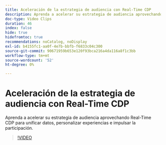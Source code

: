 ```yaml
---
title: Aceleración de la estrategia de audiencia con Real-Time CDP
description: Aprenda a acelerar su estrategia de audiencia aprovechando Real-Time CDP para unificar datos, personalizar experiencias e impulsar la participación.
doc-type: Video Clips
duration: 46
index: false
hide: true
hidefromtoc: true
recommendations: noCatalog, noDisplay
exl-id: b4155fc1-aa0f-4e7b-bbfb-f6833c04c300
source-git-commit: 90671959b653e120f93bca216a4da116a8f1c3bb
workflow-type: tm+mt
source-wordcount: '52'
ht-degree: 0%

---
```


# Aceleración de la estrategia de audiencia con Real-Time CDP

Aprenda a acelerar su estrategia de audiencia aprovechando Real-Time CDP para unificar datos, personalizar experiencias e impulsar la participación.

<!-- 62_S508_3442517_45_accelerating-your-audience-strategy-with-realtime-cdp -->
>[!VIDEO](https://video.tv.adobe.com/v/3458220/?learn=on&enablevpops=true)
